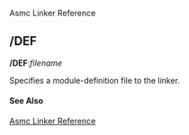 Asmc Linker Reference

## /DEF

**/DEF**:_filename_

Specifies a module-definition file to the linker.

#### See Also

[Asmc Linker Reference](link.md)
